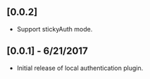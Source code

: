 ## [0.0.2]

* Support stickyAuth mode.

## [0.0.1] - 6/21/2017

* Initial release of local authentication plugin.
